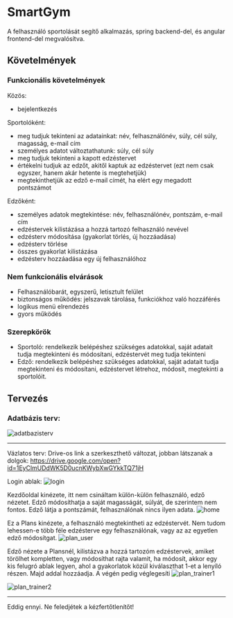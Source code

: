 
<h1>SmartGym</h1>
A felhasználó sportolását segítő alkalmazás, spring backend-del, és angular frontend-del megvalósítva.
<h2>Követelmények</h2>
<h3>Funkcionális követelmények</h3>
<p>Közös:</p>
<ul>
   <li>bejelentkezés</li>
</ul>     
<p>Sportolóként:</p>    
<ul>
   <li> meg tudjuk tekinteni az adatainkat: név, felhasználónév, súly, cél súly, magasság, e-mail cím </li>
   <li>személyes adatot változtathatunk: súly, cél súly</li>
   <li>meg tudjuk tekinteni a kapott edzéstervet</li>
   <li> értékelni tudjuk az edzőt, akitől kaptuk az edzéstervet (ezt nem csak egyszer, hanem akár hetente is megtehetjük)</li>
    <li>megtekinthetjük az edző e-mail címét, ha elért egy megadott pontszámot</li>
</ul>
      
<p>Edzőként:</p>         
<ul>
   <li>személyes adatok megtekintése: név, felhasználónév, pontszám, e-mail cím </li>
   <li>edzéstervek kilistázása a hozzá tartozó felhasználó nevével </li>
   <li>edzésterv módosítása (gyakorlat törlés, új hozzáadása) </li>
   <li> edzésterv törlése</li>
   <li>összes gyakorlat kilistázása</li>
   <li>edzésterv hozzáadása egy új felhasználóhoz</li>
</ul>
              
<h3>Nem funkcionális elvárások</h3>       
<ul>
   <li>Felhasználóbarát, egyszerű, letisztult felület</li>
   <li>biztonságos működés: jelszavak tárolása, funkciókhoz való hozzáférés </li>
   <li>logikus menü elrendezés</li>
   <li>gyors működés </li>
</ul>

<h3>Szerepkörök</h3>
<ul>
    <li>Sportoló: rendelkezik belépéshez szükséges adatokkal, saját adatait tudja megtekinteni és módosítani, edzéstervét meg tudja tekinteni</li>
   <li>Edző: rendelkezik belépéshez szükséges adatokkal, saját adatait tudja megtekinteni és módosítani, edzéstervet létrehoz, módosít, megtekinti a sportolóit.</li>
</ul>

<h2>Tervezés</h2>
<h3>Adatbázis terv:</h3>

![adatbazisterv](https://user-images.githubusercontent.com/47753407/76559171-efdbef00-649e-11ea-8e14-d0820976a9b5.jpg)

----------
Vázlatos terv:
Drive-os link a szerkeszthető változat, jobban látszanak a dolgok:
https://drive.google.com/open?id=1EyClmUDdWK5D0ucnKWybXwGYkkTQ71jH

Login ablak:
![login](https://user-images.githubusercontent.com/47753407/76700613-8683f800-66b9-11ea-8015-f60d443cb091.png)


Kezdőoldal kinézete, itt nem csináltam külön-külön felhasználó, edző nézetet. Edző módosíthatja a saját magasságát, súlyát, de szerintem nem fontos. Edző látja a pontszámát, felhasználónak nincs ilyen adata.
![home](https://user-images.githubusercontent.com/47753407/76700615-8edc3300-66b9-11ea-93f4-37c632b9e260.png)

Ez a Plans kinézete, a felhasználó megtekintheti az edzéstervét. Nem tudom lehessen-e több féle edzésterve egy felhasználónak, vagy az az egyetlen edző módosítgat.
![plan_user](https://user-images.githubusercontent.com/47753407/76700637-c519b280-66b9-11ea-9a87-3a06e1a33a57.png)


Edző nézete a Plansnél, kilistázva a hozzá tartozóm edzéstervek, amiket törölhet kompletten, vagy módosíthat rajta valamit, ha módosít, akkor egy kis felugró ablak legyen, ahol a gyakorlatok közül kiválaszthat 1-et a lenyíló részen. Majd addal hozzáadja. A végén pedig véglegesíti
![plan_trainer1](https://user-images.githubusercontent.com/47753407/76700640-c814a300-66b9-11ea-85e6-dce552dd63ed.png)

![plan_trainer2](https://user-images.githubusercontent.com/47753407/76700641-cb0f9380-66b9-11ea-8586-e87709888c37.png)

--------
Eddig ennyi. Ne feledjétek a kézfertőtlenítőt!
